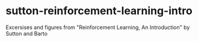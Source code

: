 # sutton-reinforcement-learning-intro
Excersises and figures from "Reinforcement Learning, An Introduction" by Sutton and Barto
